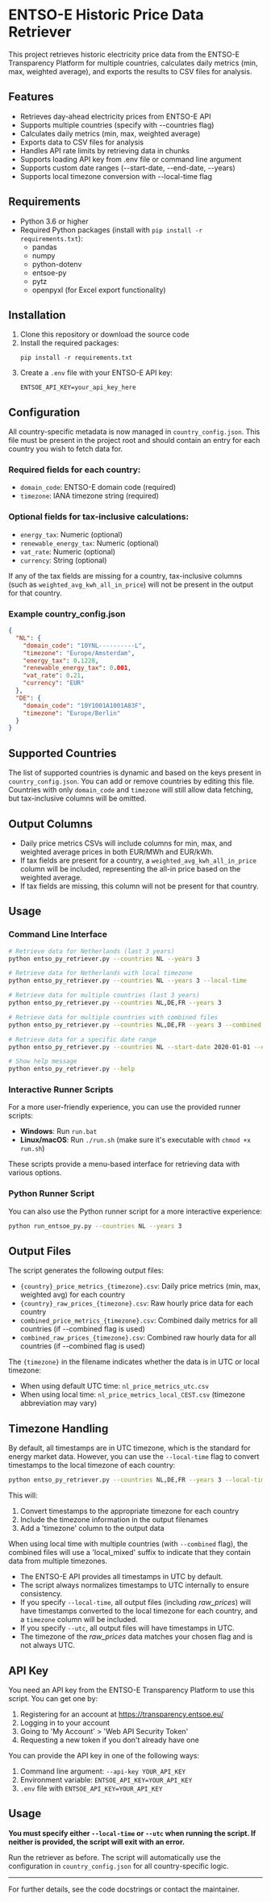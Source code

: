 # ENTSO-E Historic Price Data Retriever

This project retrieves historic electricity price data from the ENTSO-E Transparency Platform for multiple countries, calculates daily metrics (min, max, weighted average), and exports the results to CSV files for analysis.

## Features

- Retrieves day-ahead electricity prices from ENTSO-E API
- Supports multiple countries (specify with --countries flag)
- Calculates daily metrics (min, max, weighted average)
- Exports data to CSV files for analysis
- Handles API rate limits by retrieving data in chunks
- Supports loading API key from .env file or command line argument
- Supports custom date ranges (--start-date, --end-date, --years)
- Supports local timezone conversion with --local-time flag

## Requirements

- Python 3.6 or higher
- Required Python packages (install with `pip install -r requirements.txt`):
  - pandas
  - numpy
  - python-dotenv
  - entsoe-py
  - pytz
  - openpyxl (for Excel export functionality)

## Installation

1. Clone this repository or download the source code
2. Install the required packages:
   ```
   pip install -r requirements.txt
   ```
3. Create a `.env` file with your ENTSO-E API key:
   ```
   ENTSOE_API_KEY=your_api_key_here
   ```

## Configuration

All country-specific metadata is now managed in `country_config.json`. This file must be present in the project root and should contain an entry for each country you wish to fetch data for.

### Required fields for each country:
- `domain_code`: ENTSO-E domain code (required)
- `timezone`: IANA timezone string (required)

### Optional fields for tax-inclusive calculations:
- `energy_tax`: Numeric (optional)
- `renewable_energy_tax`: Numeric (optional)
- `vat_rate`: Numeric (optional)
- `currency`: String (optional)

If any of the tax fields are missing for a country, tax-inclusive columns (such as `weighted_avg_kwh_all_in_price`) will not be present in the output for that country.

### Example country_config.json
```json
{
  "NL": {
    "domain_code": "10YNL----------L",
    "timezone": "Europe/Amsterdam",
    "energy_tax": 0.1228,
    "renewable_energy_tax": 0.001,
    "vat_rate": 0.21,
    "currency": "EUR"
  },
  "DE": {
    "domain_code": "10Y1001A1001A83F",
    "timezone": "Europe/Berlin"
  }
}
```

## Supported Countries

The list of supported countries is dynamic and based on the keys present in `country_config.json`. You can add or remove countries by editing this file. Countries with only `domain_code` and `timezone` will still allow data fetching, but tax-inclusive columns will be omitted.

## Output Columns

- Daily price metrics CSVs will include columns for min, max, and weighted average prices in both EUR/MWh and EUR/kWh.
- If tax fields are present for a country, a `weighted_avg_kwh_all_in_price` column will be included, representing the all-in price based on the weighted average.
- If tax fields are missing, this column will not be present for that country.

## Usage

### Command Line Interface

```bash
# Retrieve data for Netherlands (last 3 years)
python entso_py_retriever.py --countries NL --years 3

# Retrieve data for Netherlands with local timezone
python entso_py_retriever.py --countries NL --years 3 --local-time

# Retrieve data for multiple countries (last 3 years)
python entso_py_retriever.py --countries NL,DE,FR --years 3

# Retrieve data for multiple countries with combined files
python entso_py_retriever.py --countries NL,DE,FR --years 3 --combined

# Retrieve data for a specific date range
python entso_py_retriever.py --countries NL --start-date 2020-01-01 --end-date 2022-12-31

# Show help message
python entso_py_retriever.py --help
```

### Interactive Runner Scripts

For a more user-friendly experience, you can use the provided runner scripts:

- **Windows**: Run `run.bat`
- **Linux/macOS**: Run `./run.sh` (make sure it's executable with `chmod +x run.sh`)

These scripts provide a menu-based interface for retrieving data with various options.

### Python Runner Script

You can also use the Python runner script for a more interactive experience:

```bash
python run_entsoe_py.py --countries NL --years 3
```

## Output Files

The script generates the following output files:

- `{country}_price_metrics_{timezone}.csv`: Daily price metrics (min, max, weighted avg) for each country
- `{country}_raw_prices_{timezone}.csv`: Raw hourly price data for each country
- `combined_price_metrics_{timezone}.csv`: Combined daily metrics for all countries (if --combined flag is used)
- `combined_raw_prices_{timezone}.csv`: Combined raw hourly data for all countries (if --combined flag is used)

The `{timezone}` in the filename indicates whether the data is in UTC or local timezone:
- When using default UTC time: `nl_price_metrics_utc.csv`
- When using local time: `nl_price_metrics_local_CEST.csv` (timezone abbreviation may vary)

## Timezone Handling

By default, all timestamps are in UTC timezone, which is the standard for energy market data. However, you can use the `--local-time` flag to convert timestamps to the local timezone of each country:

```bash
python entso_py_retriever.py --countries NL,DE,FR --years 3 --local-time
```

This will:
1. Convert timestamps to the appropriate timezone for each country
2. Include the timezone information in the output filenames
3. Add a 'timezone' column to the output data

When using local time with multiple countries (with `--combined` flag), the combined files will use a 'local_mixed' suffix to indicate that they contain data from multiple timezones.

- The ENTSO-E API provides all timestamps in UTC by default.
- The script always normalizes timestamps to UTC internally to ensure consistency.
- If you specify `--local-time`, all output files (including *_raw_prices_*) will have timestamps converted to the local timezone for each country, and a `timezone` column will be included.
- If you specify `--utc`, all output files will have timestamps in UTC.
- The timezone of the *_raw_prices_* data matches your chosen flag and is not always UTC.

## API Key

You need an API key from the ENTSO-E Transparency Platform to use this script. You can get one by:

1. Registering for an account at https://transparency.entsoe.eu/
2. Logging in to your account
3. Going to 'My Account' > 'Web API Security Token'
4. Requesting a new token if you don't already have one

You can provide the API key in one of the following ways:

1. Command line argument: `--api-key YOUR_API_KEY`
2. Environment variable: `ENTSOE_API_KEY=YOUR_API_KEY`
3. `.env` file with `ENTSOE_API_KEY=YOUR_API_KEY`

## Usage

**You must specify either `--local-time` or `--utc` when running the script. If neither is provided, the script will exit with an error.**

Run the retriever as before. The script will automatically use the configuration in `country_config.json` for all country-specific logic.

---

For further details, see the code docstrings or contact the maintainer.
